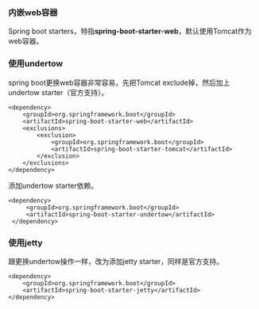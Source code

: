 ### 内嵌web容器
Spring boot starters，特指**spring-boot-starter-web**，默认使用Tomcat作为web容器。

### 使用undertow
spring boot更换web容器非常容易，先把Tomcat exclude掉，然后加上undertow starter（官方支持）。
```
<dependency>
    <groupId>org.springframework.boot</groupId>
    <artifactId>spring-boot-starter-web</artifactId>
    <exclusions>
        <exclusion>
            <groupId>org.springframework.boot</groupId>
            <artifactId>spring-boot-starter-tomcat</artifactId>
        </exclusion>
    </exclusions>
</dependency>
```
添加undertow starter依赖。
```
<dependency>
     <groupId>org.springframework.boot</groupId>
     <artifactId>spring-boot-starter-undertow</artifactId>
 </dependency>
```

### 使用jetty
跟更换undertow操作一样，改为添加jetty starter，同样是官方支持。
```
<dependency>
    <groupId>org.springframework.boot</groupId>
    <artifactId>spring-boot-starter-jetty</artifactId>
</dependency>
```
